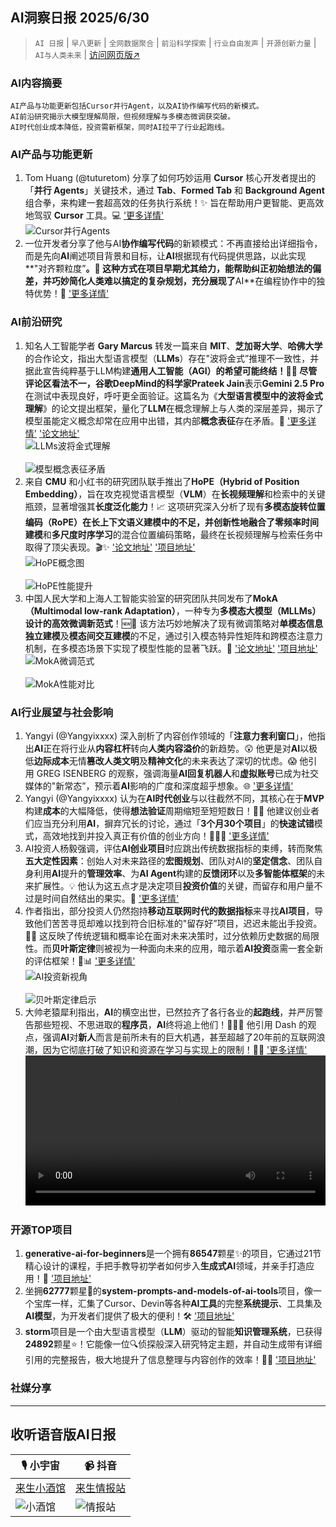 ## AI洞察日报 2025/6/30

>  `AI 日报` | `早八更新` | `全网数据聚合` | `前沿科学探索` | `行业自由发声` | `开源创新力量` | `AI与人类未来` | [访问网页版↗️](https://ai.hubtoday.app/)



### **AI内容摘要**

```
AI产品与功能更新包括Cursor并行Agent，以及AI协作编写代码的新模式。
AI前沿研究揭示大模型理解局限，但视频理解与多模态微调获突破。
AI时代创业成本降低，投资需新框架，同时AI拉平了行业起跑线。
```



### AI产品与功能更新
1.  Tom Huang (@tuturetom) 分享了如何巧妙运用 **Cursor** 核心开发者提出的「**并行 Agents**」关键技术，通过 **Tab**、**Formed Tab** 和 **Background Agent** 组合拳，来构建一套超高效的任务执行系统！✨ 旨在帮助用户更智能、更高效地驾驭 **Cursor** 工具。💻 ['更多详情'](https://x.com/tuturetom/status/1939321864200888536)
    <br/> ![Cursor并行Agents](https://pbs.twimg.com/media/Guna8_wW4AAkmqU?format=jpg&name=orig) <br/>
2.  一位开发者分享了他与AI**协作编写代码**的新颖模式：不再直接给出详细指令，而是先向**AI**阐述项目背景和目标，让**AI**根据现有代码提供思路，以此实现**"对齐颗粒度”**。🤝 这种方式在项目早期尤其给力，能帮助纠正初始想法的偏差，并巧妙简化人类难以搞定的复杂规划，充分展现了**AI**在编程协作中的独特优势！🚀 ['更多详情'](https://x.com/wwwgoubuli/status/1939168328070603017)

### AI前沿研究
1.  知名人工智能学者 **Gary Marcus** 转发一篇来自 **MIT**、**芝加哥大学**、**哈佛大学**的合作论文，指出大型语言模型（**LLMs**）存在"波将金式”推理不一致性，并据此宣告纯粹基于LLM构建**通用人工智能（AGI）**的希望可能终结！😮‍💨 尽管评论区看法不一，谷歌DeepMind的科学家**Prateek Jain**表示**Gemini 2.5 Pro**在测试中表现良好，呼吁更全面验证。这篇名为《**大型语言模型中的波将金式理解**》的论文提出框架，量化了**LLM**在概念理解上与人类的深层差异，揭示了模型虽能定义概念却常在应用中出错，其内部**概念表征**存在矛盾。🤔 ['更多详情'](https://www.jiqizhixin.com/articles/2025-06-29-5) ['论文地址'](https://arxiv.org/pdf/2506.21521)
    <br/> ![LLMs波将金式理解](https://image.jiqizhixin.com/uploads/editor/b5b4277df-6e65-4e28-8542-5a887d13130f/640.png) <br/>
    <br/> ![模型概念表征矛盾](https://image.jiqizhixin.com/uploads/editor/101aabbf-4103-4b4c-b188-081f6c1e3517/640.png) <br/>
2.  来自 **CMU** 和小红书的研究团队联手推出了**HoPE（Hybrid of Position Embedding）**，旨在攻克视觉语言模型（**VLM**）在**长视频理解**和检索中的关键瓶颈，显著增强其**长度泛化能力**！📈 这项研究深入分析了现有**多模态旋转位置编码（RoPE）**在长上下文语义建模中的不足，并创新性地融合了**零频率时间建模**和**多尺度时序学习**的混合位置编码策略，最终在长视频理解与检索任务中取得了顶尖表现。🎬✨ ['论文地址'](https://arxiv.org/pdf/2505.20444) ['项目地址'](https://github.com/hrlics/HoPE)
    <br/> ![HoPE概念图](https://image.jiqizhixin.com/uploads/editor/4bafbfbf-6eba-48b5-afe0-4a4cc4cf8acd/640.png) <br/>
    <br/> ![HoPE性能提升](https://image.jiqizhixin.com/uploads/editor/a0724321-2e59-4b4c-b188-081f6c1e3517/640.png) <br/>
3.  中国人民大学和上海人工智能实验室的研究团队共同发布了**MokA（Multimodal low-rank Adaptation）**，一种专为**多模态大模型（MLLMs）**设计的高效**微调新范式**！🆕🤖 该方法巧妙地解决了现有微调策略对**单模态信息独立建模**及**模态间交互建模**的不足，通过引入模态特异性矩阵和跨模态注意力机制，在多模态场景下实现了模型性能的显著飞跃。🚀 ['论文地址'](https://arxiv.org/abs/2506.05191) ['项目地址'](https://gewu-lab.github.io/MokA)
    <br/> ![MokA微调范式](https://image.jiqizhixin.com/uploads/editor/a4a4af71-986e-4159-882c-98e4499b5bff/640.png) <br/>
    <br/> ![MokA性能对比](https://image.jiqizhixin.com/uploads/editor/0dac2061-2746-4f2c-9304-8e503330c3d7/640.png) <br/>

### AI行业展望与社会影响
1.  Yangyi (@Yangyixxxx) 深入剖析了内容创作领域的「**注意力套利窗口**」，他指出**AI**正在将行业从**内容杠杆**转向**人类内容溢价**的新趋势。😲 他更是对**AI**以极低**边际成本**无情**篡改人类文明**及**精神文化**的未来表达了深切的忧虑。😱 他引用 GREG ISENBERG 的观察，强调海量**AI回复机器人**和**虚拟账号**已成为社交媒体的"新常态”，预示着**AI**影响的广度和深度超乎想象。🌐 ['更多详情'](https://x.com/Yangyixxxx/status/1939318396111430096)
2.  Yangyi (@Yangyixxxx) 认为在**AI时代创业**与以往截然不同，其核心在于**MVP**构建**成本**的大幅降低，使得**想法验证**周期缩短至短短数日！😮‍💨 他建议创业者们应当充分利用**AI**，摒弃冗长的讨论，通过「**3个月30个项目**」的**快速试错**模式，高效地找到并投入真正有价值的创业方向！🏃‍♀️💨 ['更多详情'](https://x.com/Yangyixxxx/status/1939278373978857614)
3.  AI投资人杨毅强调，评估**AI创业项目**时应跳出传统数据指标的束缚，转而聚焦**五大定性因素**：创始人对未来路径的**宏图规划**、团队对AI的**坚定信念**、团队自身利用**AI**提升的**管理效率**、为**AI Agent**构建的**反馈闭环**以及**多智能体框架**的未来扩展性。💡 他认为这五点才是决定项目**投资价值**的关键，而留存和用户量不过是时间自然结出的果实。🌱 ['更多详情'](https://x.com/Yangyixxxx/status/1939212085185093664)
4.  作者指出，部分投资人仍然抱持**移动互联网时代的数据指标**来寻找**AI项目**，导致他们苦苦寻觅却难以找到符合旧标准的"留存好”项目，迟迟未能出手投资。🤦‍♂️ 这反映了传统逻辑和概率论在面对未来决策时，过分依赖历史数据的局限性。而**贝叶斯定律**则被视为一种面向未来的应用，暗示着**AI投资**亟需一套全新的评估框架！🤔📊 ['更多详情'](https://m.okjike.com/originalPosts/6860acdfd82bae994ab2ac0e)
    <br/> ![AI投资新视角](https://cdnv2.ruguoapp.com/FkJ8Cttpht-FSudcqveStLiBY6BBv3.png) <br/>
    <br/> ![贝叶斯定律启示](https://cdnv2.ruguoapp.com/FhaVZhhtXfzamqX8c4dNBF62yfZRv3.png) <br/>
5.  大帅老猿犀利指出，**AI**的横空出世，已然拉齐了各行各业的**起跑线**，并严厉警告那些短视、不思进取的**程序员**，**AI**终将追上他们！🏃‍♀️💨 他引用 Dash 的观点，强调**AI**对**新人**而言是前所未有的巨大机遇，甚至超越了20年前的互联网浪潮，因为它彻底打破了知识和资源在学习与实现上的限制！🌟💡 ['更多详情'](https://x.com/ezshine/status/1939097986682036566)
    <video src="https://video.twimg.com/amplify_video/1938922173013651456/vid/avc/1920x1080/lVHNYiDsj_o_yd27.mp4?tag=21" controls="controls" width="100%"></video>

### 开源TOP项目
1.  **generative-ai-for-beginners**是一个拥有**86547**颗星✨的项目，它通过21节精心设计的课程，手把手教导初学者如何步入**生成式AI**领域，并亲手打造应用！🚀 ['项目地址'](https://github.com/microsoft/generative-ai-for-beginners)
2.  坐拥**62777**颗星🌟的**system-prompts-and-models-of-ai-tools**项目，像一个宝库一样，汇集了Cursor、Devin等各种**AI工具**的完整**系统提示**、工具集及**AI模型**，为开发者们提供了极大的便利！🛠️ ['项目地址'](https://github.com/x1xhlol/system-prompts-and-models-of-tools)
3.  **storm**项目是一个由大型语言模型（**LLM**）驱动的智能**知识管理系统**，已获得**24892**颗星⭐！它能像一位🔍侦探般深入研究特定主题，并自动生成带有详细引用的完整报告，极大地提升了信息整理与内容创作的效率！📝💡 ['项目地址'](https://github.com/stanford-oval/storm)

### 社媒分享

---

## **收听语音版AI日报**

| 🎙️ **小宇宙** | 📹 **抖音** |
| --- | --- |
| [来生小酒馆](https://www.xiaoyuzhoufm.com/podcast/683c62b7c1ca9cf575a5030e)  |   [来生情报站](https://www.douyin.com/user/MS4wLjABAAAAwpwqPQlu38sO38VyWgw9ZjDEnN4bMR5j8x111UxpseHR9DpB6-CveI5KRXOWuFwG)| 
| ![小酒馆](https://s1.imagehub.cc/images/2025/06/24/f959f7984e9163fc50d3941d79a7f262.md.png) | ![情报站](https://s1.imagehub.cc/images/2025/06/24/7fc30805eeb831e1e2baa3a240683ca3.md.png) |

    

